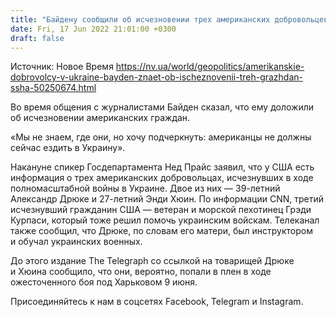 ```yaml
---
title: "Байдену сообщили об исчезновении трех американских добровольцев в Украине"
date: Fri, 17 Jun 2022 21:01:00 +0300
draft: false
---
```

Источник: Новое Время https://nv.ua/world/geopolitics/amerikanskie-dobrovolcy-v-ukraine-bayden-znaet-ob-ischeznovenii-treh-grazhdan-ssha-50250674.html


 Во время общения с журналистами Байден сказал, что ему доложили об исчезновении американских граждан.

«Мы не знаем, где они, но хочу подчеркнуть: американцы не должны сейчас ездить в Украину».

Накануне спикер Госдепартамента Нед Прайс заявил, что у США есть информация о трех американских добровольцах, исчезнувших в ходе полномасштабной войны в Украине. Двое из них — 39-летний Александр Дрюке и 27-летний Энди Хюин. По информации CNN, третий исчезнувший гражданин США — ветеран и морской пехотинец Грэди Курпаси, который тоже решил помочь украинским войскам. Телеканал также сообщил, что Дрюке, по словам его матери, был инструктором и обучал украинских военных.

До этого издание The Telegraph со ссылкой на товарищей Дрюке и Хюина сообщило, что они, вероятно, попали в плен в ходе ожесточенного боя под Харьковом 9 июня.

Присоединяйтесь к нам в соцсетях Facebook, Telegram и Instagram.
